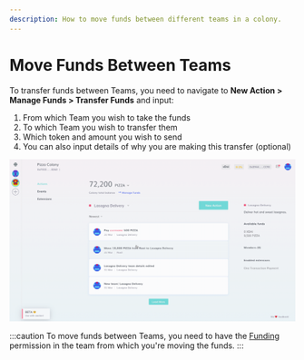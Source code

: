 ```yaml
---
description: How to move funds between different teams in a colony.
---
```


# Move Funds Between Teams

To transfer funds between Teams, you need to navigate to **New Action > Manage Funds > Transfer Funds** and input:

1. From which Team you wish to take the funds
2. To which Team you wish to transfer them
3. Which token and amount you wish to send
4. You can also input details of why you are making this transfer (optional)

![How to transfer funds between teams in Colony.](../../assets/TransferFunds.gif)

:::caution
To move funds between Teams, you need to have the [Funding](../../creator-forge/advanced-features/permissions.md#funding) permission in the team from which you're moving the funds.
:::
